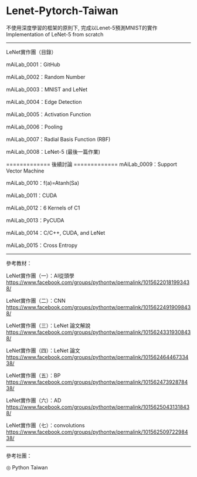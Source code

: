 # Lenet-Pytorch-Taiwan
不使用深度學習的框架的原則下, 完成以Lenet-5預測MNIST的實作
Implementation of LeNet-5 from scratch

----- 

LeNet實作團（目錄） 

mAiLab_0001：GitHub 

mAiLab_0002：Random Number 

mAiLab_0003：MNIST and LeNet 

mAiLab_0004：Edge Detection 

mAiLab_0005：Activation Function 

mAiLab_0006：Pooling 

mAiLab_0007：Radial Basis Function (RBF)

mAiLab_0008：LeNet-5 (最後一篇作業)


============= 後續討論 =============
mAiLab_0009：Support Vector Machine 

mAiLab_0010：f(a)=Atanh(Sa) 

mAiLab_0011：CUDA 

mAiLab_0012：6 Kernels of C1 

mAiLab_0013：PyCUDA 

mAiLab_0014：C/C++, CUDA, and LeNet 

mAiLab_0015：Cross Entropy 

-----

參考教材：

LeNet實作團（一）：AI從頭學
https://www.facebook.com/groups/pythontw/permalink/10156220181993438/ 

LeNet實作團（二）：CNN
https://www.facebook.com/groups/pythontw/permalink/10156224919098438/ 

LeNet實作團（三）：LeNet 論文解說 
https://www.facebook.com/groups/pythontw/permalink/10156243319308438/ 

LeNet實作團（四）：LeNet 論文
https://www.facebook.com/groups/pythontw/permalink/10156246446733438/ 

LeNet實作團（五）：BP 
https://www.facebook.com/groups/pythontw/permalink/10156247392878438/ 

LeNet實作團（六）：AD 
https://www.facebook.com/groups/pythontw/permalink/10156250431318438/ 

LeNet實作團（七）：convolutions
https://www.facebook.com/groups/pythontw/permalink/10156250972298438/ 

-----

參考社團： 

◎ Python Taiwan
